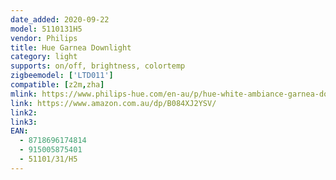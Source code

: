 ```yaml
---
date_added: 2020-09-22
model: 5110131H5
vendor: Philips
title: Hue Garnea Downlight
category: light
supports: on/off, brightness, colortemp
zigbeemodel: ['LTD011']
compatible: [z2m,zha]
mlink: https://www.philips-hue.com/en-au/p/hue-white-ambiance-garnea-downlight/5110131H5
link: https://www.amazon.com.au/dp/B084XJ2YSV/
link2: 
link3: 
EAN: 
  - 8718696174814
  - 915005875401
  - 51101/31/H5
---
```

